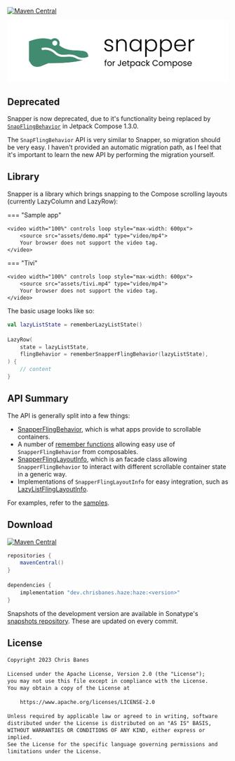 [![Maven Central](https://img.shields.io/maven-central/v/dev.chrisbanes.haze/snapper)](https://search.maven.org/search?q=g:dev.chrisbanes.haze)

![](assets/header.png)

## Deprecated

Snapper is now deprecated, due to it's functionality being replaced by [`SnapFlingBehavior`](https://developer.android.com/reference/kotlin/androidx/compose/foundation/gestures/snapping/SnapFlingBehavior) in Jetpack Compose 1.3.0.

The `SnapFlingBehavior` API is very similar to Snapper, so migration should be very easy. I haven't provided an automatic migration path, as I feel that it's important to learn the new API by performing the migration yourself.

## Library

Snapper is a library which brings snapping to the Compose scrolling layouts (currently LazyColumn and LazyRow):

=== "Sample app"

    <video width="100%" controls loop style="max-width: 600px">
        <source src="assets/demo.mp4" type="video/mp4">
        Your browser does not support the video tag.
    </video>


=== "Tivi"

    <video width="100%" controls loop style="max-width: 600px">
        <source src="assets/tivi.mp4" type="video/mp4">
        Your browser does not support the video tag.
    </video>


The basic usage looks like so:

``` kotlin
val lazyListState = rememberLazyListState()

LazyRow(
    state = lazyListState,
    flingBehavior = rememberSnapperFlingBehavior(lazyListState),
) {
    // content
}
```

## API Summary

The API is generally split into a few things:

- [SnapperFlingBehavior](api/lib/dev.chrisbanes.haze/-snapper-layout-info/), which is what apps provide to scrollable containers.
- A number of [remember functions](api/lib/dev.chrisbanes.haze/remember-snapper-fling-behavior.html) allowing easy use of `SnapperFlingBehavior` from composables.
- [SnapperFlingLayoutInfo](api/lib/dev.chrisbanes.haze/-snapper-layout-info/), which is an facade class allowing `SnapperFlingBehavior` to interact with different scrollable container state in a generic way.
- Implementations of `SnapperFlingLayoutInfo` for easy integration, such as [LazyListFlingLayoutInfo](api/lib/dev.chrisbanes.haze/-lazy-list-snapper-layout-info/).

For examples, refer to the [samples](https://github.com/chrisbanes/snapper/tree/main/sample/src/main/java/dev/chrisbanes/snapper/sample).

## Download

[![Maven Central](https://img.shields.io/maven-central/v/dev.chrisbanes.haze/snapper)](https://search.maven.org/search?q=g:dev.chrisbanes.haze)

```groovy
repositories {
    mavenCentral()
}

dependencies {
    implementation "dev.chrisbanes.haze:haze:<version>"
}
```

Snapshots of the development version are available in Sonatype's [snapshots repository][snap]. These are updated on every commit.

## License

```
Copyright 2023 Chris Banes

Licensed under the Apache License, Version 2.0 (the "License");
you may not use this file except in compliance with the License.
You may obtain a copy of the License at

    https://www.apache.org/licenses/LICENSE-2.0

Unless required by applicable law or agreed to in writing, software
distributed under the License is distributed on an "AS IS" BASIS,
WITHOUT WARRANTIES OR CONDITIONS OF ANY KIND, either express or implied.
See the License for the specific language governing permissions and
limitations under the License.
```

[compose]: https://developer.android.com/jetpack/compose
[snap]: https://oss.sonatype.org/content/repositories/snapshots/dev/chrisbanes/haze/haze/
